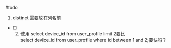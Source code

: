 #todo
1. distinct 需要放在列名前
- [ ] 2. 使用 select device_id from user_profile limit 2要比 select device_id from user_profile where id between 1 and 2;要快吗？
